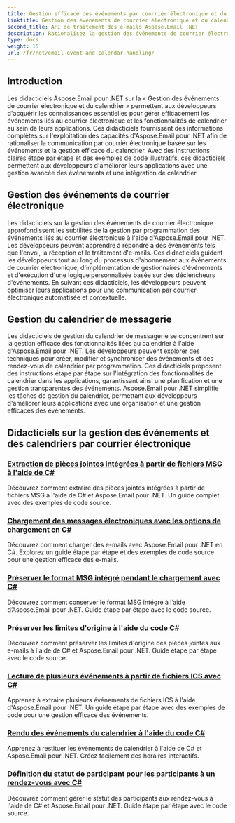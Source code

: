 ```yaml
---
title: Gestion efficace des événements par courrier électronique et du calendrier
linktitle: Gestion des événements de courrier électronique et du calendrier
second_title: API de traitement des e-mails Aspose.Email .NET
description: Rationalisez la gestion des événements de courrier électronique et la gestion du calendrier avec les didacticiels Aspose.Email pour .NET. Apprenez à automatiser les événements par courrier électronique et à intégrer de manière transparente les fonctionnalités de calendrier.
type: docs
weight: 15
url: /fr/net/email-event-and-calendar-handling/
---
```


## Introduction

Les didacticiels Aspose.Email pour .NET sur la « Gestion des événements de courrier électronique et du calendrier » permettent aux développeurs d'acquérir les connaissances essentielles pour gérer efficacement les événements liés au courrier électronique et les fonctionnalités de calendrier au sein de leurs applications. Ces didacticiels fournissent des informations complètes sur l'exploitation des capacités d'Aspose.Email pour .NET afin de rationaliser la communication par courrier électronique basée sur les événements et la gestion efficace du calendrier. Avec des instructions claires étape par étape et des exemples de code illustratifs, ces didacticiels permettent aux développeurs d'améliorer leurs applications avec une gestion avancée des événements et une intégration de calendrier.

## Gestion des événements de courrier électronique

Les didacticiels sur la gestion des événements de courrier électronique approfondissent les subtilités de la gestion par programmation des événements liés au courrier électronique à l'aide d'Aspose.Email pour .NET. Les développeurs peuvent apprendre à répondre à des événements tels que l'envoi, la réception et le traitement d'e-mails. Ces didacticiels guident les développeurs tout au long du processus d'abonnement aux événements de courrier électronique, d'implémentation de gestionnaires d'événements et d'exécution d'une logique personnalisée basée sur des déclencheurs d'événements. En suivant ces didacticiels, les développeurs peuvent optimiser leurs applications pour une communication par courrier électronique automatisée et contextuelle.

## Gestion du calendrier de messagerie

Les didacticiels de gestion du calendrier de messagerie se concentrent sur la gestion efficace des fonctionnalités liées au calendrier à l'aide d'Aspose.Email pour .NET. Les développeurs peuvent explorer des techniques pour créer, modifier et synchroniser des événements et des rendez-vous de calendrier par programmation. Ces didacticiels proposent des instructions étape par étape sur l'intégration des fonctionnalités de calendrier dans les applications, garantissant ainsi une planification et une gestion transparentes des événements. Aspose.Email pour .NET simplifie les tâches de gestion du calendrier, permettant aux développeurs d'améliorer leurs applications avec une organisation et une gestion efficaces des événements.

## Didacticiels sur la gestion des événements et des calendriers par courrier électronique
### [Extraction de pièces jointes intégrées à partir de fichiers MSG à l'aide de C#](./extracting-embedded-attachments-from-msg-files-using-csharp/)
Découvrez comment extraire des pièces jointes intégrées à partir de fichiers MSG à l'aide de C# et Aspose.Email pour .NET. Un guide complet avec des exemples de code source.
### [Chargement des messages électroniques avec les options de chargement en C#](./loading-email-messages-with-load-options-in-csharp/)
Découvrez comment charger des e-mails avec Aspose.Email pour .NET en C#. Explorez un guide étape par étape et des exemples de code source pour une gestion efficace des e-mails.
### [Préserver le format MSG intégré pendant le chargement avec C#](./preserving-embedded-msg-format-during-load-with-csharp/)
Découvrez comment conserver le format MSG intégré à l’aide d’Aspose.Email pour .NET. Guide étape par étape avec le code source.
### [Préserver les limites d'origine à l'aide du code C#](./preserving-original-boundaries-using-csharp-code/)
Découvrez comment préserver les limites d'origine des pièces jointes aux e-mails à l'aide de C# et Aspose.Email pour .NET. Guide étape par étape avec le code source.
### [Lecture de plusieurs événements à partir de fichiers ICS avec C#](./reading-multiple-events-from-ics-files-with-csharp/)
Apprenez à extraire plusieurs événements de fichiers ICS à l'aide d'Aspose.Email pour .NET. Un guide étape par étape avec des exemples de code pour une gestion efficace des événements.
### [Rendu des événements du calendrier à l'aide du code C#](./rendering-calendar-events-using-csharp-code/)
Apprenez à restituer les événements de calendrier à l'aide de C# et Aspose.Email pour .NET. Créez facilement des horaires interactifs.
### [Définition du statut de participant pour les participants à un rendez-vous avec C#](./setting-participant-status-for-appointment-attendees-with-csharp/)
Découvrez comment gérer le statut des participants aux rendez-vous à l'aide de C# et Aspose.Email pour .NET. Guide étape par étape avec le code source.